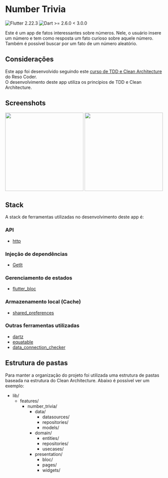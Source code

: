 # Number Trivia
![Flutter 2.22.3](https://img.shields.io/badge/flutter-2.22.3-blue) ![Dart >= 2.6.0 < 3.0.0](https://img.shields.io/badge/dart-%3E=2.6.0%20%3C3.0.0-blue)

Este é um app de fatos interessantes sobre números. Nele, o usuário insere um número e tem como resposta um fato curioso sobre aquele número. Também é possível buscar por um fato de um número aleatório.

## Considerações
Este app foi desenvolvido seguindo este [curso de TDD e Clean Architecture](https://resocoder.com/flutter-clean-architecture-tdd/) do Reso Coder.<br>
O desenvolvimento deste app utiliza os princípios de TDD e Clean Architecture.
## Screenshots
<img src="https://user-images.githubusercontent.com/26966332/100947628-c8bdc580-34e4-11eb-9bcc-f6fe4b0f7495.jpeg" width="250"/> <img src="https://user-images.githubusercontent.com/26966332/100947631-c9eef280-34e4-11eb-8777-226a492538a7.jpeg" width="250"/>

## Stack

A stack de ferramentas utilizadas no desenvolvimento deste app é:

### API
- [http](https://pub.dev/packages/http)
### Injeção de dependências
- [GetIt](https://pub.dev/packages/get_it)
### Gerenciamento de estados
- [flutter_bloc](https://pub.dev/packages/flutter_bloc)
### Armazenamento local (Cache)
- [shared_preferences](https://pub.dev/packages/shared_preferences)
### Outras ferramentas utilizadas
- [dartz](https://pub.dev/packages/dartz)
- [equatable](https://pub.dev/packages/equatable)
- [data_connection_checker](https://pub.dev/packages/data_connection_checker)
## Estrutura de pastas
Para manter a organização do projeto foi utilizada uma estrutura de pastas baseada na estrutura do Clean Architecture. Abaixo é possível ver um exemplo:

- lib/
  - features/
    - number_trivia/
      - data/
        - datasources/
        - repositories/
        - models/
      - domain/
        - entities/
        - repositories/
        - usecases/
      - presentation/
        - bloc/
        - pages/
        - widgets/
